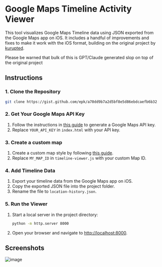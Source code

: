 # Google Maps Timeline Activity Viewer

This tool visualizes Google Maps Timeline data using JSON exported from the Google Maps app on iOS. It includes a handful of improvements and fixes to make it work with the iOS format, building on the original project by [kurupted](https://github.com/kurupted/google-maps-timeline-viewer).


Please be warned that bulk of this is GPT/Claude generated slop on top of the original project


## Instructions

### 1. Clone the Repository

```bash
git clone https://gist.github.com/epk/a70dd9b7a2d5bf8e5d86ebdcaefb6b32
```

### 2. Get Your Google Maps API Key

1. Follow the instructions in [this guide](https://github.com/kurupted/google-maps-timeline-viewer?tab=readme-ov-file#obtain-a-google-maps-api-key) to generate a Google Maps API key.
2. Replace `YOUR_API_KEY` in `index.html` with your API key.

### 3. Create a custom map

1. Create a custom map style by following [this guide](https://developers.google.com/maps/documentation/javascript/cloud-customization/map-styles-leg#create-style).
2. Replace `MY_MAP_ID` in `timeline-viewer.js` with your custom Map ID.

### 4. Add Timeline Data

1. Export your timeline data from the Google Maps app on iOS.
2. Copy the exported JSON file into the project folder.
3. Rename the file to `location-history.json`.

### 5. Run the Viewer

1. Start a local server in the project directory:
   ```bash
   python -m http.server 8000
   ```
2. Open your browser and navigate to [http://localhost:8000](http://localhost:8000).


## Screenshots

![image](https://gist.github.com/user-attachments/assets/c512e4a6-296e-4c7f-a79a-b4b313c7efd3)
